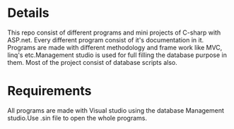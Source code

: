 # Details

This repo consist of different programs and mini projects of C-sharp with ASP.net. Every different program consist of it's documentation in it. Programs are made with different methodology and frame work like MVC, linq's etc.Management studio is used for full filling the database purpose in them. Most of the project consist of database scripts also.

# Requirements

All programs are made with Visual studio using the database Management studio.Use .sin file to open the whole programs.

